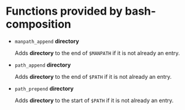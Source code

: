Functions provided by bash-composition
======================================

*   `manpath_append` __directory__
    
    Adds __directory__ to the end of `$MANPATH` if it is not already an entry.
    
*   `path_append` __directory__
    
    Adds __directory__ to the end of `$PATH` if it is not already an entry.
    
*   `path_prepend` __directory__
    
    Adds __directory__ to the start of `$PATH` if it is not already an entry.
